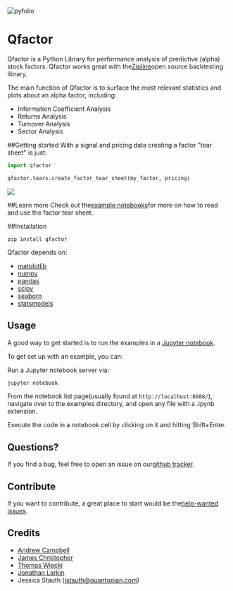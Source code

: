 ![pyfolio](https://media.quantopian.com/logos/open_source/pyfolio-logo-03.png "pyfolio")

# Qfactor
Qfactor is a Python Library for performance analysis of predictive (alpha) stock factors. Qfactor works great with the[Zipline](http://zipline.io/)open source backtesting library.

The main function of Qfactor is to surface the most relevant statistics and plots about an alpha factor, including:

- Information Coefficient Analysis
- Returns Analysis
- Turnover Analysis
- Sector Analysis

##Getting started
With a signal and pricing data creating a factor "tear sheet" is just:
```python
import qfactor

qfactor.tears.create_factor_tear_sheet(my_factor, pricing)
```
![](https://c1.staticflickr.com/3/2389/2073509907_345ad52bc1.jpg)

##Learn more
Check out the[example notebooks]()for more on how to read and use the factor tear sheet.

##Installation
```
pip install qfactor
```
Qfactor depends on:

- [matplotlib](https://github.com/matplotlib/matplotlib)
- [numpy](https://github.com/numpy/numpy)
- [pandas](https://github.com/pydata/pandas)
- [scipy](https://github.com/scipy/scipy)
- [seaborn](https://github.com/mwaskom/seaborn)
- [statsmodels](https://github.com/statsmodels/statsmodels)

## Usage

A good way to get started is to run the examples in a [Jupyter notebook](http://jupyter.org/).

To get set up with an example, you can:

Run a Jupyter notebook server via:

```bash
jupyter notebook
```

From the notebook list page(usually found at `http://localhost:8888/`), navigate over to the examples directory, and open any file with a .ipynb extension.

Execute the code in a notebook cell by clicking on it and hitting Shift+Enter.

## Questions?

If you find a bug, feel free to open an issue on our[github tracker](https://github.com/quantopian/qfactor/issues).

## Contribute

If you want to contribute, a great place to start would be the[help-wanted issues](https://github.com/quantopian/qfactor/issues?q=is%3Aopen+is%3Aissue+label%3A%22help+wanted%22).

## Credits

* [Andrew Campbell](https://github.com/a-campbell)
* [James Christopher](https://github.com/jameschristopher)
* [Thomas Wiecki](https://github.com/twiecki)
* [Jonathan Larkin](https://github.com/marketneutral)
* Jessica Stauth (jstauth@quantopian.com)
